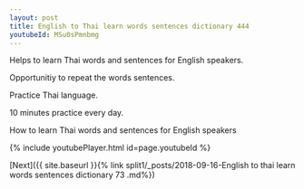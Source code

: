 ```yaml
---
layout: post
title: English to Thai learn words sentences dictionary 444 
youtubeId: MSu0sPmnbmg
---
```

 
 
Helps to learn Thai words and sentences for English speakers.

Opportunitiy to repeat the words sentences. 

Practice Thai language. 
 
10 minutes practice every day. 
 
How to learn Thai words and sentences for English speakers 
 
{% include youtubePlayer.html id=page.youtubeId %}
 
 
[Next]({{ site.baseurl }}{% link  split1/_posts/2018-09-16-English to thai learn words sentences dictionary 73 .md%})
 
